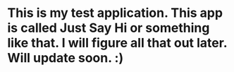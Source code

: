 # This is my test application. This app is called Just Say Hi or something like that. I will figure all that out later. Will update soon. :)
